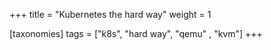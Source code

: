 +++
title = "Kubernetes the hard way"
weight = 1

[taxonomies]
tags = ["k8s", "hard way", "qemu" , "kvm"]
+++